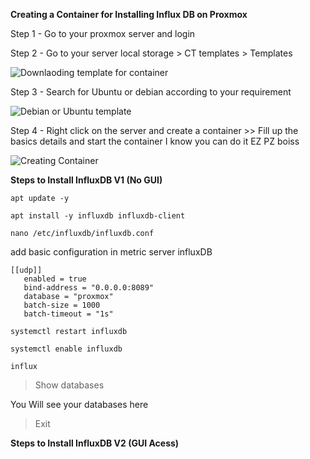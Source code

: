**Creating a Container for Installing Influx DB on Proxmox**

Step 1 - Go to your proxmox server and login

Step 2 - Go to your server local storage > CT templates > Templates

![Downlaoding template for container](https://github.com/Mrhudson69/influxdb-proxmox/assets/78916631/d50238b6-7a17-4112-b2da-6cf966b8f459)

Step 3 - Search for Ubuntu or debian according to your requirement

![Debian or Ubuntu template](https://github.com/Mrhudson69/influxdb-proxmox/assets/78916631/c8780c12-36c6-4a4c-b825-2fb6fcb9347b)

Step 4 - Right click on the server and create a container >> Fill up the basics details and start the container I know you can do it EZ PZ boiss

![Creating Container](https://github.com/Mrhudson69/influxdb-proxmox/assets/78916631/94523447-85b3-49f1-a4f9-3a3a737f559b)

**Steps to Install InfluxDB V1 (No GUI)**

```
apt update -y

apt install -y influxdb influxdb-client

nano /etc/influxdb/influxdb.conf 
```
add basic configuration in metric server influxDB

```
[[udp]]
   enabled = true 
   bind-address = "0.0.0.0:8089"
   database = "proxmox"
   batch-size = 1000
   batch-timeout = "1s"
```


```
systemctl restart influxdb

systemctl enable influxdb

influx
```

> Show databases

You Will see your databases here

> Exit

**Steps to Install InfluxDB V2 (GUI Acess)**





   
